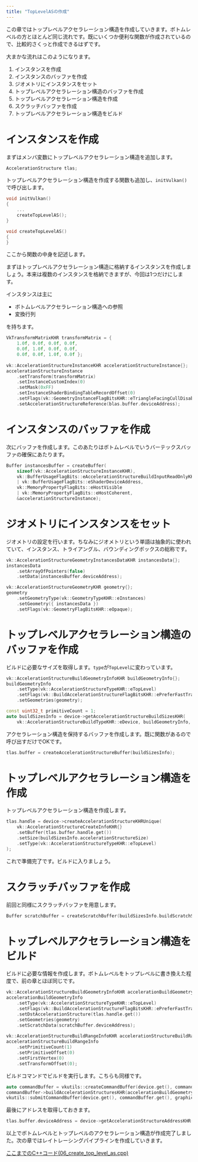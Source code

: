 ```yaml
---
title: "TopLevelASの作成"
---
```


この章ではトップレベルアクセラレーション構造を作成していきます。ボトムレベルの方とほとんど同じ流れです。既にいくつか便利な関数が作成されているので、比較的さくっと作成できるはずです。

大まかな流れはこのようになります。

1. インスタンスを作成
2. インスタンスのバッファを作成
3. ジオメトリにインスタンスをセット
4. トップレベルアクセラレーション構造のバッファを作成
5. トップレベルアクセラレーション構造を作成
6. スクラッチバッファを作成
7. トップレベルアクセラレーション構造をビルド


# インスタンスを作成

まずはメンバ変数にトップレベルアクセラレーション構造を追加します。
```cpp
AccelerationStructure tlas;
```

トップレベルアクセラレーション構造を作成する関数も追加し、`initVulkan()`で呼び出します。

```cpp
void initVulkan()
{
    ...
    createTopLevelAS();
}

void createTopLevelAS()
{
}
```

ここから関数の中身を記述します。

まずはトップレベルアクセラレーション構造に格納するインスタンスを作成しましょう。本来は複数のインスタンスを格納できますが、今回は1つだけにします。

インスタンスは主に

- ボトムレベルアクセラレーション構造への参照
- 変換行列

を持ちます。

```cpp
VkTransformMatrixKHR transformMatrix = {
    1.0f, 0.0f, 0.0f, 0.0f,
    0.0f, 1.0f, 0.0f, 0.0f,
    0.0f, 0.0f, 1.0f, 0.0f };
    
vk::AccelerationStructureInstanceKHR accelerationStructureInstance{};
accelerationStructureInstance
    .setTransform(transformMatrix)
    .setInstanceCustomIndex(0)
    .setMask(0xFF)
    .setInstanceShaderBindingTableRecordOffset(0)
    .setFlags(vk::GeometryInstanceFlagBitsKHR::eTriangleFacingCullDisable)
    .setAccelerationStructureReference(blas.buffer.deviceAddress);
```

# インスタンスのバッファを作成

次にバッファを作成します。このあたりはボトムレベルでいうバーテックスバッファの確保にあたります。

```cpp
Buffer instancesBuffer = createBuffer(
    sizeof(vk::AccelerationStructureInstanceKHR),
    vk::BufferUsageFlagBits::eAccelerationStructureBuildInputReadOnlyKHR
    | vk::BufferUsageFlagBits::eShaderDeviceAddress,
    vk::MemoryPropertyFlagBits::eHostVisible 
    | vk::MemoryPropertyFlagBits::eHostCoherent,
    &accelerationStructureInstance);
```

# ジオメトリにインスタンスをセット

ジオメトリの設定を行います。ちなみにジオメトリという単語は抽象的に使われていて、インスタンス、トライアングル、バウンディングボックスの総称です。

```cpp
vk::AccelerationStructureGeometryInstancesDataKHR instancesData{};
instancesData
    .setArrayOfPointers(false)
    .setData(instancesBuffer.deviceAddress);

vk::AccelerationStructureGeometryKHR geometry{};
geometry
    .setGeometryType(vk::GeometryTypeKHR::eInstances)
    .setGeometry({ instancesData })
    .setFlags(vk::GeometryFlagBitsKHR::eOpaque);
```

# トップレベルアクセラレーション構造のバッファを作成

ビルドに必要なサイズを取得します。`type`が`TopLevel`に変わっています。
```cpp
vk::AccelerationStructureBuildGeometryInfoKHR buildGeometryInfo{};
buildGeometryInfo
    .setType(vk::AccelerationStructureTypeKHR::eTopLevel)
    .setFlags(vk::BuildAccelerationStructureFlagBitsKHR::ePreferFastTrace)
    .setGeometries(geometry);

const uint32_t primitiveCount = 1;
auto buildSizesInfo = device->getAccelerationStructureBuildSizesKHR(
    vk::AccelerationStructureBuildTypeKHR::eDevice, buildGeometryInfo, primitiveCount);
```

アクセラレーション構造を保持するバッファを作成します。既に関数があるので呼び出すだけでOKです。
```cpp
tlas.buffer = createAccelerationStructureBuffer(buildSizesInfo);
```

# トップレベルアクセラレーション構造を作成

トップレベルアクセラレーション構造を作成します。
```cpp
tlas.handle = device->createAccelerationStructureKHRUnique(
    vk::AccelerationStructureCreateInfoKHR{}
    .setBuffer(tlas.buffer.handle.get())
    .setSize(buildSizesInfo.accelerationStructureSize)
    .setType(vk::AccelerationStructureTypeKHR::eTopLevel)
);
```

これで準備完了です。ビルドに入りましょう。

# スクラッチバッファを作成

前回と同様にスクラッチバッファを用意します。

```cpp
Buffer scratchBuffer = createScratchBuffer(buildSizesInfo.buildScratchSize);
```

# トップレベルアクセラレーション構造をビルド

ビルドに必要な情報を作成します。ボトムレベルをトップレベルに書き換えた程度で、前の章とほぼ同じです。
```cpp
vk::AccelerationStructureBuildGeometryInfoKHR accelerationBuildGeometryInfo{};
accelerationBuildGeometryInfo
    .setType(vk::AccelerationStructureTypeKHR::eTopLevel)
    .setFlags(vk::BuildAccelerationStructureFlagBitsKHR::ePreferFastTrace)
    .setDstAccelerationStructure(tlas.handle.get())
    .setGeometries(geometry)
    .setScratchData(scratchBuffer.deviceAddress);
    
vk::AccelerationStructureBuildRangeInfoKHR accelerationStructureBuildRangeInfo{};
accelerationStructureBuildRangeInfo
    .setPrimitiveCount(1)
    .setPrimitiveOffset(0)
    .setFirstVertex(0)
    .setTransformOffset(0);
```

ビルドコマンドでビルドを実行します。こちらも同様です。

```cpp
auto commandBuffer = vkutils::createCommandBuffer(device.get(), commandPool.get(), true);
commandBuffer->buildAccelerationStructuresKHR(accelerationBuildGeometryInfo, &accelerationStructureBuildRangeInfo);
vkutils::submitCommandBuffer(device.get(), commandBuffer.get(), graphicsQueue);
```

最後にアドレスを取得しておきます。

```cpp
tlas.buffer.deviceAddress = device->getAccelerationStructureAddressKHR({ tlas.handle.get() });
```

以上でボトムレベルとトップレベルのアクセラレーション構造が作成完了しました。次の章ではレイトレーシングパイプラインを作成していきます。

[ここまでのC++コード(06_create_top_level_as.cpp)](https://github.com/nishidate-yuki/vulkan_raytracing_from_scratch/blob/master/code/06_create_top_level_as.cpp)
